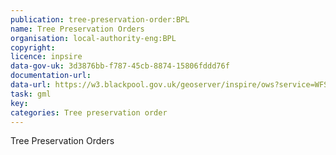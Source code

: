 ```yaml
---
publication: tree-preservation-order:BPL
name: Tree Preservation Orders
organisation: local-authority-eng:BPL
copyright: 
licence: inpsire
data-gov-uk: 3d3876bb-f787-45cb-8874-15806fddd76f
documentation-url: 
data-url: https://w3.blackpool.gov.uk/geoserver/inspire/ows?service=WFS&version=1.0.0&request=GetFeature&typeName=inspire:tpo&maxFeatures=50&outputFormat=application%2Fgml%2Bxml%3B+version%3D3.2
task: gml
key: 
categories: Tree preservation order
---
```


Tree Preservation Orders
